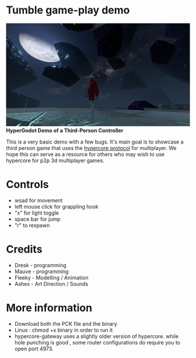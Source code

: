 # Tumble game-play demo
![tumble demo](tumble.jpg)
**HyperGodot Demo of a Third-Person Controller**

This is a very basic demo with a few bugs. It's main goal is to showcase a third person game that uses the [hypercore protocol](https://hypercore-protocol.org/) for multiplayer. We hope this can serve as a resource for others who may wish to use hypercore for p2p 3d multiplayer games.

# Controls
* wsad for movement 
* left mouse click for grappling hook 
* "x" for light toggle
* space bar for jump
* "r" to respawn

# Credits
* Dresk - programming 
* Mauve - programming 
* Fleeky - Modelling / Animation 
* Ashes - Art Direction / Sounds 

# More information
* Download both the PCK file and the binary 
* Linux : chmod +x binary in order to run it
* hypercore-gateway uses a slightly older version of hypercore. while hole punching is good , some router configurations do require you to open port 4973.
